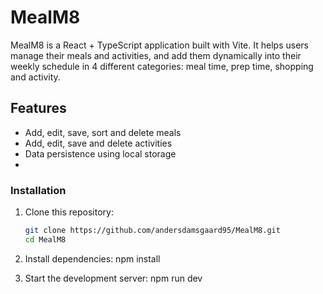 # MealM8

MealM8 is a React + TypeScript application built with Vite. 
It helps users manage their meals and activities, and add them dynamically into their weekly schedule in 4 different categories: meal time, prep time, shopping and activity.

## Features
- Add, edit, save, sort and delete meals
- Add, edit, save and delete activities
- Data persistence using local storage
- 

### Installation
1. Clone this repository:
   ```bash
   git clone https://github.com/andersdamsgaard95/MealM8.git
   cd MealM8

2. Install dependencies:
  npm install

3. Start the development server:
  npm run dev
